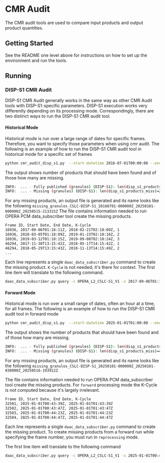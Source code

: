 # CMR Audit

The CMR audit tools are used to compare input products and output product quantities.

## Getting Started

See the README one level above for instructions on how to set up the environment and run the tools.

## Running

### DISP-S1 CMR Audit

DISP-S1 CMR Audit generally works in the same way as other CMR Audit tools with DISP-S1-specific parameters. 
DISP-S1 execution works very differently depending on its processing mode. Correspondingly, there are two distinct ways 
to run the DISP-S1 CMR audit tool.

#### Historical Mode
Historical mode is run over a large range of dates for specific frames. Therefore, you want to specify those parameters 
when using cmr audit. The following is an example of how to run the DISP-S1 CMR audit tool in historical mode for a specific set of frames
```bash
python cmr_audit_disp_s1.py  --start-datetime 2016-07-01T00:00:00 --end-datetime 2025-01-01T00:00:00 --processing-mode=historical --frames-only=16936,46294,18904,18905,38504,38503,11115,11116,11117,26689
```
The output shows number of products that should have been found and of those how many are missing. 
```bash
INFO:  ... - Fully published (granules) (DISP-S1): len(disp_s1_products)=9,039
INFO:  ... - Missing (granules) (DISP-S1): len(disp_s1_products_miss)=225
```

For any missing products, an output file is generated and its name looks like the following
```missing_granules_CSLC-DISP-S1_20160701-000000Z_20250101-000000Z_20250515-213315Z``` The file contains information needed to run OPERA PCM data_subscriber tool create the missing products.
```bash
Frame ID, Start Date, End Date, K-Cycle
16936, 2017-09-06T01:18:11Z, 2018-02-21T02:18:09Z, 1
16936, 2018-03-05T01:18:09Z, 2019-01-23T02:18:16Z, 2
16936, 2019-03-12T01:18:15Z, 2019-09-08T02:18:24Z, 3
46294, 2017-11-30T13:15:42Z, 2018-05-17T14:15:42Z, 1
46294, 2018-05-29T13:15:43Z, 2018-11-13T14:15:49Z, 2
...
```

Each line represents a single `daac_data_subscriber.py` command to create the missing product. `K-Cycle` is 
not needed; it's there for context. The first line item will translate to the following command.
```bash
daac_data_subscriber.py query -c OPERA_L2_CSLC-S1_V1 -s 2017-09-06T01:18:11Z -e 2018-02-21T02:18:09Z --frame-id=16936 --processing-mode=historical ... (complete all other parameters as needed)
```

#### Forward Mode
Historical mode is run over a small range of dates, often an hour at a time, for all frames. The following is an example of how to run the DISP-S1 CMR audit tool in forward mode
```bash
python cmr_audit_disp_s1.py  --start-datetime 2025-01-01T01:00:00 --end-datetime 2025-01-01T03:00:00 --processing-mode=forward
```
The output shows the number of products that should have been found and of those how many are missing. 
```bash
INFO:  ... - Fully published (granules) (DISP-S1): len(disp_s1_products)=0
INFO:  ... - Missing (granules) (DISP-S1): len(disp_s1_products_miss)=4
```

For any missing products, an output file is generated and its name looks like the following
```missing_granules_CSLC-DISP-S1_20250101-000000Z_20250101-030000Z_20250516-193912Z```

The file contains information needed to run OPERA PCM data_subscriber tool create the missing products.
For `forward` processing mode the K-Cycle is not computed because it's largely irrelevant. 
```bash
Frame ID, Start Date, End Date, K-Cycle
32501, 2025-01-01T00:43:39Z, 2025-01-01T01:43:39Z
32502, 2025-01-01T00:43:47Z, 2025-01-01T01:43:47Z
32503, 2025-01-01T00:44:23Z, 2025-01-01T01:44:23Z
32504, 2025-01-01T00:44:47Z, 2025-01-01T01:44:47Z
```

Each line represents a single `daac_data_subscriber.py` command to create the missing product. To create missing products 
from a forward run while specifying the frame number, you must run in `reprocessing` mode.

The first line item will translate to the following command
```bash
daac_data_subscriber.py query -c OPERA_L2_CSLC-S1_V1 -s 2025-01-01T00:43:39Z -e 2025-01-01T01:43:39Z --frame-id=32501 --processing-mode=reprocessing ... (complete all other parameters as needed)
```
